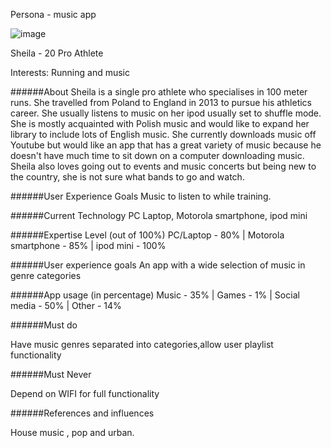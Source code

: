 Persona - music app

![image](file://localhost/Users/innocentsekajja/rave-WEB14204/students/innocent/images/APTR_Lindsey-Vonn.jpg)

Sheila - 20
Pro Athlete

Interests: Running and music



######About
Sheila is a single pro athlete who specialises in 100 meter runs. She travelled from Poland to England in 2013 to pursue his athletics career. She usually listens to music on her ipod usually set to shuffle mode. She is mostly acquainted with Polish music and would like to expand her library to include lots of English music. She currently downloads music off Youtube but would like an app that has a great variety of music because he doesn't have much time to sit down on a computer downloading music. Sheila also loves going out to events and music concerts but being new to the country, she is not sure what bands to go and watch.

######User Experience Goals
Music to listen to while training.

######Current Technology
PC Laptop, Motorola smartphone, ipod mini

######Expertise Level (out of 100%)
PC/Laptop - 80% |
Motorola smartphone - 85% |
ipod mini - 100%

######User experience goals
An app with a wide selection of music in genre categories

######App usage (in percentage)
Music - 35% |
Games - 1% |
Social media - 50% |
Other - 14%

######Must do

Have music genres separated into categories,allow user playlist functionality

######Must Never

Depend on WIFI for full functionality

######References and influences 

House music , pop and urban.

